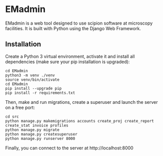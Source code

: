 

# EMadmin

EMadmin is a web tool designed to use scipion software at microscopy facilities. It is built with Python using the Django Web Framework.

## Installation

Create a Python 3 virtual environment, activate it and install all dependencies (make sure your pip installation is upgraded):

```
cd EMadmin
python3 -m venv ./venv
source venv/bin/activate
cd EMadmin
pip install --upgrade pip
pip install -r requirements.txt
```

Then, make and run migrations, create a superuser and launch the server on a free port:

```
cd src
python manage.py makemigrations accounts create_proj create_report create_stat invoice profiles
python manage.py migrate
python manage.py createsuperuser
python manage.py runserver 8000
```

Finally, you can connect to the server at http://localhost:8000